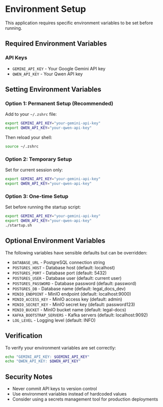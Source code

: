 # Environment Setup

This application requires specific environment variables to be set before running.

## Required Environment Variables

### API Keys
- `GEMINI_API_KEY` - Your Google Gemini API key
- `QWEN_API_KEY` - Your Qwen API key

## Setting Environment Variables

### Option 1: Permanent Setup (Recommended)
Add to your `~/.zshrc` file:

```bash
export GEMINI_API_KEY="your-gemini-api-key"
export QWEN_API_KEY="your-qwen-api-key"
```

Then reload your shell:
```bash
source ~/.zshrc
```

### Option 2: Temporary Setup
Set for current session only:

```bash
export GEMINI_API_KEY="your-gemini-api-key"
export QWEN_API_KEY="your-qwen-api-key"
```

### Option 3: One-time Setup
Set before running the startup script:

```bash
export GEMINI_API_KEY="your-gemini-api-key"
export QWEN_API_KEY="your-qwen-api-key"
./startup.sh
```

## Optional Environment Variables

The following variables have sensible defaults but can be overridden:

- `DATABASE_URL` - PostgreSQL connection string
- `POSTGRES_HOST` - Database host (default: localhost)
- `POSTGRES_PORT` - Database port (default: 5432)
- `POSTGRES_USER` - Database user (default: current user)
- `POSTGRES_PASSWORD` - Database password (default: password)
- `POSTGRES_DB` - Database name (default: legal_docs_dev)
- `MINIO_ENDPOINT` - MinIO endpoint (default: localhost:9000)
- `MINIO_ACCESS_KEY` - MinIO access key (default: admin)
- `MINIO_SECRET_KEY` - MinIO secret key (default: password123)
- `MINIO_BUCKET` - MinIO bucket name (default: legal-docs)
- `KAFKA_BOOTSTRAP_SERVERS` - Kafka servers (default: localhost:9092)
- `LOG_LEVEL` - Logging level (default: INFO)

## Verification

To verify your environment variables are set correctly:

```bash
echo "GEMINI_API_KEY: $GEMINI_API_KEY"
echo "QWEN_API_KEY: $QWEN_API_KEY"
```

## Security Notes

- Never commit API keys to version control
- Use environment variables instead of hardcoded values
- Consider using a secrets management tool for production deployments
